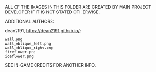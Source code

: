 ALL OF THE IMAGES IN THIS FOLDER ARE CREATED BY MAIN PROJECT DEVELOPER IF IT IS NOT STATED OTHERWISE.

ADDITIONAL AUTHORS:

dean2191, https://dean2191.github.io/:

	wall.png
	wall_oblique_left.png
	wall_oblique_right.png
	fireflower.png
	iceflower.png

SEE IN-GAME CREDITS FOR ANOTHER INFO.

